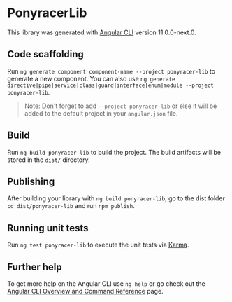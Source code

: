 # PonyracerLib

This library was generated with [Angular CLI](https://github.com/angular/angular-cli) version 11.0.0-next.0.

## Code scaffolding

Run `ng generate component component-name --project ponyracer-lib` to generate a new component. You can also use `ng generate directive|pipe|service|class|guard|interface|enum|module --project ponyracer-lib`.
> Note: Don't forget to add `--project ponyracer-lib` or else it will be added to the default project in your `angular.json` file. 

## Build

Run `ng build ponyracer-lib` to build the project. The build artifacts will be stored in the `dist/` directory.

## Publishing

After building your library with `ng build ponyracer-lib`, go to the dist folder `cd dist/ponyracer-lib` and run `npm publish`.

## Running unit tests

Run `ng test ponyracer-lib` to execute the unit tests via [Karma](https://karma-runner.github.io).

## Further help

To get more help on the Angular CLI use `ng help` or go check out the [Angular CLI Overview and Command Reference](https://angular.io/cli) page.
